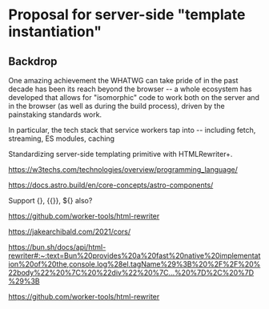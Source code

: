 #  Proposal for server-side "template instantiation"

## Backdrop

One amazing achievement the WHATWG can take pride of in the past decade has been its reach beyond the browser -- a whole ecosystem has developed that allows for "isomorphic" code to work both on the server and in the browser (as well as during the build process), driven by the painstaking standards work.

In particular, the tech stack that service workers tap into  -- including fetch, streaming, ES modules, caching


Standardizing server-side templating primitive with HTMLRewriter+.

https://w3techs.com/technologies/overview/programming_language/

https://docs.astro.build/en/core-concepts/astro-components/

Support {}, {{}}, ${} also?

https://github.com/worker-tools/html-rewriter

https://jakearchibald.com/2021/cors/

https://bun.sh/docs/api/html-rewriter#:~:text=Bun%20provides%20a%20fast%20native%20implementation%20of%20the,console.log%28el.tagName%29%3B%20%2F%2F%20%22body%22%20%7C%20%22div%22%20%7C...%20%7D%2C%20%7D%29%3B

https://github.com/worker-tools/html-rewriter





